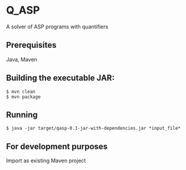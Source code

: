 # Q_ASP
A solver of ASP programs with quantifiers 

## Prerequisites
Java, Maven

## Building the executable JAR:

    $ mvn clean
    $ mvn package

## Running 

    $ java -jar target/qasp-0.1-jar-with-dependencies.jar *input_file*

## For development purposes 

Import as existing Maven project

